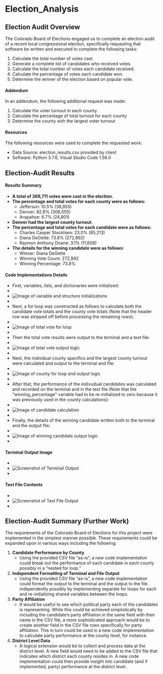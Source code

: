 # Election_Analysis

## Election Audit Overview
The Colorado Board of Elections engaged us to complete an election audit of a recent local congressional election, specifically requesting that software be written and executed to complete the following tasks:
1. Calculate the total number of votes cast.
2. Generate a complete list of candidates who received votes.
3. Calculate the total number of votes each candidate received.
4. Calculate the percentage of votes each candidate won. 
5. Determine the winner of the election based on popular vote.
#### Addendum
In an addendum, the following additional request was made:  
1. Calculate the voter turnout in each county.
2. Calculate the percentage of total turnout for each county 
3. Determine the county with the largest voter turnout
#### Resources
The following resources were used to complete the requested work:
- Data Source: election_results.csv provided by client
- Software: Python 3.7.6, Visual Studio Code 1.56.0
## Election-Audit Results
#### Results Summary
- **A total of 369,711 votes were cast in the election.**
- **The percentage and total votes for each county were as follows:**
	- Jefferson: 10.5% (38,855)
	- Denver: 82.8% (306,055)
	- Arapahoe: 6.7% (24,801)
- **Denver had the largest county turnout.**
- **The percentage and total votes for each candidate were as follows:**
	- Charles Casper Stockham: 23.0% (85,213)
	- Diana DeGette: 73.8% (272,892)
	- Raymon Anthony Doane: 3.1% (11,606)
- **The details for the winning candidate were as follows:**
	- Winner: Diana DeGette
	- Winning Vote Count: 272,892
	- Winning Percentage: 73.8%
#### Code Implementations Details
- First, variables, lists, and dictionaries were initialized:
-  
- ![Image of variable and structure initializations](images/Variable_initialization_Screenshot_2021-05-15_163706.png)
-
- Next, a for loop was constructed as follows to calculate both the candidate vote totals and the county vote totals (Note that the header row was stripped off before processing the remaining rows):
-  
- ![Image of total vote for loop](images/total_vote_for_loop_Screenshot_2021-05-14_165838.png)
-  
- Then the total vote results were output to the terminal and a text file:
-  
- ![Image of total vote output logic](images/total_vote_output_to_terminal_and_file_Screenshot_2021-05-14_170127.png)
- 
- Next, the individual county specifics and the largest county turnout were calculated and output to the terminal and file:
- 
- ![Image of county for loop and output logic](images/county_for_loop_and_output_Screenshot_2021-05-14_173945.png)
- 
- After that, the performance of the indivudual candidates was calculated and recorded on the terminal and in the text file (Note that the "winning_percentage" variable had to be re-initialized to zero because it was previously used in the county calculations):
- 
- ![Image of candidate calculation](images/candidate_calculation_for_loop_Screenshot_2021-05-14_175004.png)
- 
- Finally, the details of the  winning candidate written both to the terminal and the output file:
-  
- ![Image of winning candidate output logic](images/winning_candidate_output_Screenshot_2021-05-14_175407.png)
-  
#### Terminal Output Image
-   
- ![Screenshot of Terminal Output](images/Terminal_Output_Screenshot_2021-05-14_230548.png)
- 
#### Text File Contents
-   
- ![Screenshot of Text File Output](images/Text_File_Output_Screenshot_2021-05-14_164525.png)
-  
## Election-Audit Summary (Further Work)
The requirements of the Colorado Board of Elections for this project were implemented in the simplest manner possible. These requirements could be expanded upon in various ways including the following:
1. **Candidate Performance by County**
	- Using the provided CSV file “as-is”, a new code implementation could break out the performance of each candidate in each county possibly in a “nested for loop.”
2. **Independent Formatting of Terminal and File Output**
	- Using the provided CSV file “as-is”, a new code implementation could format the output to the terminal and the output to the file independently possibly by implementing separate for loops for each and re-initializing shared variables between the loops.
3. **Party Affiliation**
	- It would be useful to see which political party each of the candidates is representing. While this could be achieved simplistically by including the candidate’s party affiliation in the same field with their name in the CSV file, a more sophisticated approach would be to create another field in the CSV file rows specifically for party affiliation. This in turn could be used in a new code implementation to calculate party performance at the county level, for instance.
4. **District Level Data**
	- A logical extension would be to collect and process data at the district level.  A new field would need to be added to the CSV file that indicates which district each county resides in. A new code implementation could then provide insight into candidate (and if implemented, party) performance at the district level. 

